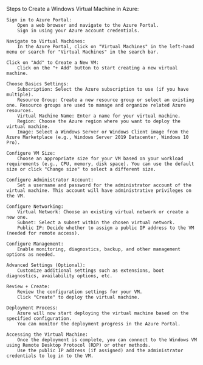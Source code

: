 Steps to Create a Windows Virtual Machine in Azure:

    Sign in to Azure Portal:
        Open a web browser and navigate to the Azure Portal.
        Sign in using your Azure account credentials.

    Navigate to Virtual Machines:
        In the Azure Portal, click on "Virtual Machines" in the left-hand menu or search for "Virtual Machines" in the search bar.

    Click on "Add" to Create a New VM:
        Click on the "+ Add" button to start creating a new virtual machine.

    Choose Basics Settings:
        Subscription: Select the Azure subscription to use (if you have multiple).
        Resource Group: Create a new resource group or select an existing one. Resource groups are used to manage and organize related Azure resources.
        Virtual Machine Name: Enter a name for your virtual machine.
        Region: Choose the Azure region where you want to deploy the virtual machine.
        Image: Select a Windows Server or Windows Client image from the Azure Marketplace (e.g., Windows Server 2019 Datacenter, Windows 10 Pro).

    Configure VM Size:
        Choose an appropriate size for your VM based on your workload requirements (e.g., CPU, memory, disk space). You can use the default size or click "Change size" to select a different size.

    Configure Administrator Account:
        Set a username and password for the administrator account of the virtual machine. This account will have administrative privileges on the VM.

    Configure Networking:
        Virtual Network: Choose an existing virtual network or create a new one.
        Subnet: Select a subnet within the chosen virtual network.
        Public IP: Decide whether to assign a public IP address to the VM (needed for remote access).

    Configure Management:
        Enable monitoring, diagnostics, backup, and other management options as needed.

    Advanced Settings (Optional):
        Customize additional settings such as extensions, boot diagnostics, availability options, etc.

    Review + Create:
        Review the configuration settings for your VM.
        Click "Create" to deploy the virtual machine.

    Deployment Process:
        Azure will now start deploying the virtual machine based on the specified configuration.
        You can monitor the deployment progress in the Azure Portal.

    Accessing the Virtual Machine:
        Once the deployment is complete, you can connect to the Windows VM using Remote Desktop Protocol (RDP) or other methods.
        Use the public IP address (if assigned) and the administrator credentials to log in to the VM.
